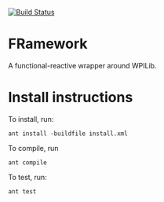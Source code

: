 [![Build Status](https://travis-ci.org/FRC125/FRamework.svg?branch=master)](https://travis-ci.org/FRC125/FRamework)

# FRamework
A functional-reactive wrapper around WPILib. 

# Install instructions
To install, run:

```
ant install -buildfile install.xml
```

To compile, run
```
ant compile
```

To test, run:
```
ant test
```
